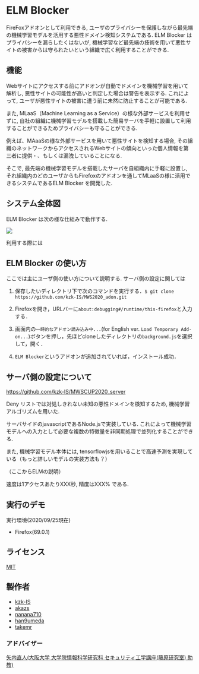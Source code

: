 # ELM Blocker 

FireFoxアドオンとして利用できる, ユーザのプライバシーを保護しながら最先端の機械学習モデルを活用する悪性ドメイン検知システムである.
ELM Blocker はプライバシーを漏らしたくはないが, 機械学習など最先端の技術を用いて悪性サイトの被害からは守られたいという組織で広く利用することができる.

## 機能

Webサイトにアクセスする前にアドオンが自動でドメインを機械学習を用いて解析し, 悪性サイトの可能性が高いと判定した場合は警告を表示する. これによって, ユーザが悪性サイトの被害に遭う前に未然に防止することが可能である.

また, MLaaS（Machine Learning as a Service）の様な外部サービスを利用せずに, 自社の組織に機械学習モデルを搭載した簡易サーバを手軽に設置して利用することができるためプライバシーも守ることができる.

例えば、MAaaSの様な外部サービスを用いて悪性サイトを検知する場合, その組織のネットワークからアクセスされるWebサイトの傾向といった個人情報を第三者に提供・、もしくは漏洩していることになる.

そこで, 最先端の機械学習モデルを搭載したサーバを自組織内に手軽に設置し, それ組織内のどのユーザからもFirefoxのアドオンを通してMLaaSの様に活用できるシステムであるELM Blocker を開発した.


## システム全体図

ELM Blocker は次の様な仕組みで動作する.

![][systemzentaizu]

[systemzentaizu]:https://github.com/kzk-IS/MWS2020_adon/blob/master/systemzentaizu.jpg

利用する際には

## ELM Blocker の使い方

ここでは主にユーザ側の使い方について説明する. サーバ側の設定に関しては

1. 保存したいディレクトリ下で次のコマンドを実行する．`$ git clone https://github.com/kzk-IS/MWS2020_adon.git`

1. Firefoxを開き，URLバーに`about:debugging#/runtime/this-firefox`と入力する．

1. 画面内の`一時的なアドオン読み込み中...`(for English ver. `Load Temporary Add-on...`)ボタンを押し，先ほどcloneしたディレクトリの`background.js`を選択して，開く．

1. `ELM Blocker`というアドオンが追加されていれば，インストール成功．


## サーバ側の設定について
https://github.com/kzk-IS/MWSCUP2020_server

Deny リストでは対処しきれない未知の悪性ドメインを検知するため, 機械学習アルゴリズムを用いた.

サーバサイドのjavascriptであるNode.jsで実装している. これによって機械学習モデルへの入力として必要な複数の特徴量を非同期処理で並列化することができる.

また, 機械学習モデル本体には, tensorflowjsを用いることで高速予測を実現している（もっと詳しいモデルの実装方法も？）

（ここからELMの説明）

速度は1アクセスあたりXXX秒, 精度はXXX% である.

## 実行のデモ

実行環境(2020/09/25現在)
- Firefox(69.0.1)

## ライセンス

[MIT](https://github.com/tcnksm/tool/blob/master/LICENCE)

## 製作者

- [kzk-IS](https://github.com/kzk-IS)
- [akazs](https://github.com/akazs)
- [nanana710](https://github.com/nanana710)
- [han9umeda](https://github.com/han9umeda)
- [takemr](https://github.com/takemr)

### アドバイザー

[矢内直人(大阪大学 大学院情報科学研究科 セキュリティ工学講座(藤原研究室) 助教)](http://www-infosec.ist.osaka-u.ac.jp/~yanai/)
